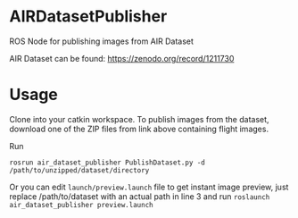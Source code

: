 # AIRDatasetPublisher

ROS Node for publishing images from AIR Dataset

AIR Dataset can be found:
https://zenodo.org/record/1211730

# Usage

Clone into your catkin workspace.
To publish images from the dataset, download one of the ZIP files from link above containing flight images.

Run 
```
rosrun air_dataset_publisher PublishDataset.py -d /path/to/unzipped/dataset/directory
```
Or you can edit `launch/preview.launch` file to get instant image preview, just 
replace /path/to/dataset with an actual path in line 3 and run `roslaunch air_dataset_publisher preview.launch`
